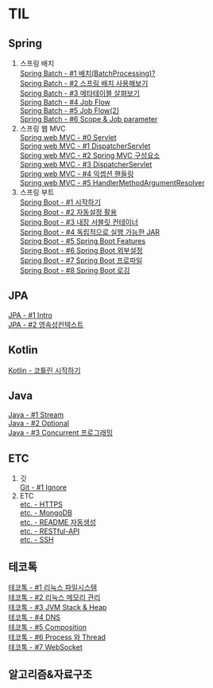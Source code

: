 # TIL
## Spring
1. 스프링 배치  
[Spring Batch - #1 배치(BatchProcessing)?](./spring/batch/SpringBatchApplication.md)  
[Spring Batch - #2 스프링 배치 사용해보기](./spring/batch/SpringBatchApplication1.md)  
[Spring Batch - #3 메타테이블 살펴보기](./spring/batch/SpringBatchMetaTable.md)  
[Spring Batch - #4 Job Flow](./spring/batch/SpringBatchApplication2.md)  
[Spring Batch - #5 Job Flow(2)](./spring/batch/SpringBatchApplication3.md)  
[Spring Batch - #6 Scope & Job parameter](./spring/batch/SpringBatchApplication4.md)  
2. 스프링 웹 MVC  
[Spring web MVC - #0 Servlet ](./spring/webmvc/mvc1-ServletApplication.md)  
[Spring web MVC - #1 DispatcherServlet](./spring/webmvc/mvc2-DispatcherServlet0.md)  
[Spring web MVC - #2 Spring MVC 구성요소](./spring/webmvc/mvc3-DispatcherServletComponent.md)  
[Spring web MVC - #3 DispatcherServlet](./spring/webmvc/mvc4-DispatcherServlet1.md)  
[Spring web MVC - #4 익셉션 핸들링](./spring/webmvc/mvc5-HandlingException.md)  
[Spring web MVC - #5 HandlerMethodArgumentResolver](./spring/webmvc/mvc6-HandlerMethodArgumentResolver.md)  
3. 스프링 부트  
[Spring Boot - #1 시작하기](./spring/boot/SpringBootBasic1.md)  
[Spring Boot - #2 자동설정 활용](./spring/boot/SpringBootBasic2.md)  
[Spring Boot - #3 내장 서블릿 컨테이너](./spring/boot/SpringBootBasic3_imbeded_sevlet_container.md)  
[Spring Boot - #4 독립적으로 실행 가능한 JAR](./spring/boot/SpringBootBasic4.md)  
[Spring Boot - #5 Spring Boot Features](./spring/boot/SpringBootBasic5.md)  
[Spring Boot - #6 Spring Boot 외부설정](./spring/boot/SpringBootBasic6.md)  
[Spring Boot - #7 Spring Boot 프로파일  ](./spring/boot/SpringBootBasic7.md)  
[Spring Boot - #8 Spring Boot 로깅  ](./spring/boot/SpringBootBasic8.md)  
## JPA
[JPA - #1 Intro](./jpa/jpa1-intro.md)  
[JPA - #2 영속성컨텍스트](./jpa/jpa2-persistenceContext.md)  
## Kotlin
[Kotlin -  코틀린 시작하기](./kotlin/KotlinIntro.md)  
## Java
[Java - #1 Stream ](./java/JavaStream.md)  
[Java - #2 Optional](./java/JavaOptional.md)  
[Java - #3 Concurrent 프로그래밍 ](./java/JavaConcurrent.md)  
## ETC
1. 깃  
[Git - #1 Ignore](./git/Ignore.md)  
2. ETC  
[etc. -  HTTPS ](./etc/Https.md)  
[etc. -  MongoDB](./etc/MongoDB.md)  
[etc. -  README 자동생성](./etc/ReadMeAutoCreator.md)  
[etc. -  RESTful-API](./etc/RESTfulAPI.md)  
[etc. -  SSH](./etc/SSH.md)  
## 테코톡
[테코톡 - #1 리눅스 파일시스템](./techtalk/LinuxFileSystem.md)  
[테코톡 - #2 리눅스 메모리 관리](./techtalk/LinuxMemory.md)  
[테코톡 - #3 JVM Stack & Heap](./techtalk/JVM_Stack_Heap.md)  
[테코톡 - #4 DNS](./techtalk/DNS.md)  
[테코톡 - #5 Composition](./techtalk/Composition.md)  
[테코톡 - #6 Process 와 Thread](./techtalk/ProcessThread.md)  
[테코톡 - #7 WebSocket](./techtalk/WebSocket.md)  
## 알고리즘&자료구조
